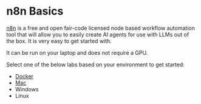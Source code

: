 # n8n Basics

[n8n](https://n8n.io/_) is a free and open fair-code licensed node based workflow automation tool that will allow you to easily create AI agents for use with LLMs out of the box. It is very easy to get started with.

It can be run on your laptop and does not require a GPU.

Select one of the below labs based on your environment to get started:

- [Docker](n8n_docker_hello_world.md)
- [Mac](n8n_mac.md)
- Windows
- Linux
